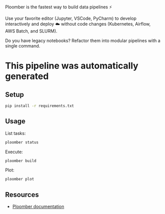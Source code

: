 
Ploomber is the fastest way to build data pipelines ⚡️


 Use your favorite editor (Jupyter, VSCode, PyCharm) to develop interactively and deploy ☁️ without code changes (Kubernetes, Airflow, AWS Batch, and SLURM).


Do you have legacy notebooks? Refactor them into modular pipelines with a single command.





# This pipeline was automatically generated

## Setup

```sh
pip install -r requirements.txt
```

## Usage

List tasks:

```sh
ploomber status
```

Execute:

```sh
ploomber build
```

Plot:

```sh
ploomber plot
```

## Resources

* [Ploomber documentation](https://docs.ploomber.io)
